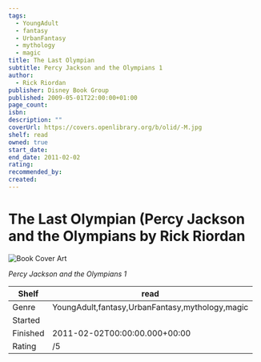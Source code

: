 ```yaml
---
tags:
  - YoungAdult
  - fantasy
  - UrbanFantasy
  - mythology
  - magic
title: The Last Olympian
subtitle: Percy Jackson and the Olympians 1
author:
  - Rick Riordan
publisher: Disney Book Group
published: 2009-05-01T22:00:00+01:00
page_count:
isbn:
description: ""
coverUrl: https://covers.openlibrary.org/b/olid/-M.jpg
shelf: read
owned: true
start_date:
end_date: 2011-02-02
rating:
recommended_by:
created:
---
```


# The Last Olympian (Percy Jackson and the Olympians by Rick Riordan

![Book Cover Art](https://covers.openlibrary.org/b/olid/-M.jpg)

_Percy Jackson and the Olympians 1_

| Shelf | read |
| --- | --- |
| Genre | YoungAdult,fantasy,UrbanFantasy,mythology,magic |
| Started |  |
| Finished | 2011-02-02T00:00:00.000+00:00 |
| Rating | /5 |

